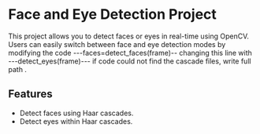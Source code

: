 # Face and Eye Detection Project

This project allows you to detect faces or eyes in real-time using OpenCV. Users can easily switch between face and eye detection modes by modifying the code ---faces=detect_faces(frame)-- changing this line with ---detect_eyes(frame)--- if code could not find the cascade files, write full path .

## Features
- Detect faces using Haar cascades.
- Detect eyes within Haar cascades.



